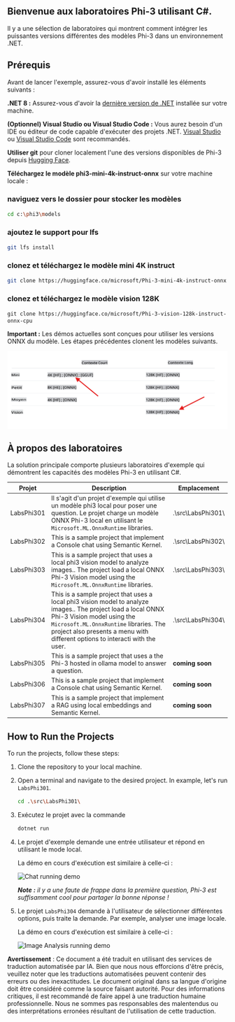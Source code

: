 ## Bienvenue aux laboratoires Phi-3 utilisant C#.

Il y a une sélection de laboratoires qui montrent comment intégrer les puissantes versions différentes des modèles Phi-3 dans un environnement .NET.

## Prérequis
Avant de lancer l'exemple, assurez-vous d'avoir installé les éléments suivants :

**.NET 8 :** Assurez-vous d'avoir la [dernière version de .NET](https://dotnet.microsoft.com/download/dotnet/8.0?WT.mc_id=aiml-137032-kinfeylo) installée sur votre machine.

**(Optionnel) Visual Studio ou Visual Studio Code :** Vous aurez besoin d'un IDE ou éditeur de code capable d'exécuter des projets .NET. [Visual Studio](https://visualstudio.microsoft.com/) ou [Visual Studio Code](https://code.visualstudio.com?WT.mc_id=aiml-137032-kinfeylo) sont recommandés.

**Utiliser git** pour cloner localement l'une des versions disponibles de Phi-3 depuis [Hugging Face](https://huggingface.co).

**Téléchargez le modèle phi3-mini-4k-instruct-onnx** sur votre machine locale :

### naviguez vers le dossier pour stocker les modèles
```bash
cd c:\phi3\models
```
### ajoutez le support pour lfs
```bash
git lfs install 
```
### clonez et téléchargez le modèle mini 4K instruct
```bash
git clone https://huggingface.co/microsoft/Phi-3-mini-4k-instruct-onnx
```

### clonez et téléchargez le modèle vision 128K
```
git clone https://huggingface.co/microsoft/Phi-3-vision-128k-instruct-onnx-cpu
```
**Important :** Les démos actuelles sont conçues pour utiliser les versions ONNX du modèle. Les étapes précédentes clonent les modèles suivants.

![OnnxDownload](../../../../../translated_images/DownloadOnnx.237f4b37d4d8d66d3f4a4a7219d6004bd6f84bc72cce50251ffc034cb28f6fb8.fr.png)

## À propos des laboratoires

La solution principale comporte plusieurs laboratoires d'exemple qui démontrent les capacités des modèles Phi-3 en utilisant C#.

| Projet | Description | Emplacement |
| ------------ | ----------- | -------- |
| LabsPhi301    | Il s'agit d'un projet d'exemple qui utilise un modèle phi3 local pour poser une question. Le projet charge un modèle ONNX Phi-3 local en utilisant le `Microsoft.ML.OnnxRuntime` libraries. | .\src\LabsPhi301\ |
| LabsPhi302    | This is a sample project that implement a Console chat using Semantic Kernel. | .\src\LabsPhi302\ |
| LabsPhi303 | This is a sample project that uses a local phi3 vision model to analyze images.. The project load a local ONNX Phi-3 Vision model using the `Microsoft.ML.OnnxRuntime` libraries. | .\src\LabsPhi303\ |
| LabsPhi304 | This is a sample project that uses a local phi3 vision model to analyze images.. The project load a local ONNX Phi-3 Vision model using the `Microsoft.ML.OnnxRuntime` libraries. The project also presents a menu with different options to interacti with the user. | .\src\LabsPhi304\ |
| LabsPhi305 | This is a sample project that uses a the Phi-3 hosted in ollama model to answer a question.  |**coming soon**|
| LabsPhi306 | This is a sample project that implement a Console chat using Semantic Kernel. |**coming soon**|
| LabsPhi307  | This is a sample project that implement a RAG using local embeddings and Semantic Kernel. |**coming soon**|


## How to Run the Projects

To run the projects, follow these steps:
1. Clone the repository to your local machine.

1. Open a terminal and navigate to the desired project. In example, let's run `LabsPhi301`.
    ```bash
    cd .\src\LabsPhi301\
    ```

1. Exécutez le projet avec la commande
    ```bash
    dotnet run
    ```

1.  Le projet d'exemple demande une entrée utilisateur et répond en utilisant le mode local.

    La démo en cours d'exécution est similaire à celle-ci :

    ![Chat running demo](../../../../../imgs/07/00/SampleConsole.gif)

    ***Note :** il y a une faute de frappe dans la première question, Phi-3 est suffisamment cool pour partager la bonne réponse !*

1.  Le projet `LabsPhi304` demande à l'utilisateur de sélectionner différentes options, puis traite la demande. Par exemple, analyser une image locale.

    La démo en cours d'exécution est similaire à celle-ci :

    ![Image Analysis running demo](../../../../../imgs/07/00/SampleVisionConsole.gif)

**Avertissement** :
Ce document a été traduit en utilisant des services de traduction automatisée par IA. Bien que nous nous efforcions d'être précis, veuillez noter que les traductions automatisées peuvent contenir des erreurs ou des inexactitudes. Le document original dans sa langue d'origine doit être considéré comme la source faisant autorité. Pour des informations critiques, il est recommandé de faire appel à une traduction humaine professionnelle. Nous ne sommes pas responsables des malentendus ou des interprétations erronées résultant de l'utilisation de cette traduction.